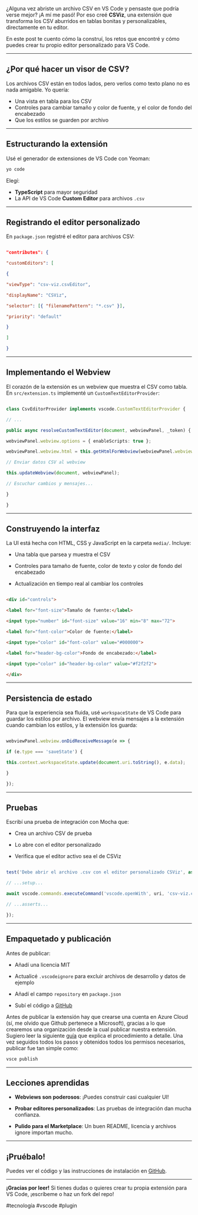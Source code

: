 
¿Alguna vez abriste un archivo CSV en VS Code y pensaste que podría verse mejor? ¡A mí me pasó! Por eso creé **CSViz**, una extensión que transforma los CSV aburridos en tablas bonitas y personalizables, directamente en tu editor.
  

En este post te cuento cómo la construí, los retos que encontré y cómo puedes crear tu propio editor personalizado para VS Code.


---

## ¿Por qué hacer un visor de CSV?

Los archivos CSV están en todos lados, pero verlos como texto plano no es nada amigable. Yo quería:

- Una vista en tabla para los CSV
- Controles para cambiar tamaño y color de fuente, y el color de fondo del encabezado
- Que los estilos se guarden por archivo

---

## Estructurando la extensión

Usé el generador de extensiones de VS Code con Yeoman:

```bash
yo code
```


Elegí:
- **TypeScript** para mayor seguridad
- La API de VS Code **Custom Editor** para archivos `.csv`

  

---

  

## Registrando el editor personalizado

En `package.json` registré el editor para archivos CSV:

```json

"contributes": {

"customEditors": [

{

"viewType": "csv-viz.csvEditor",

"displayName": "CSViz",

"selector": [{ "filenamePattern": "*.csv" }],

"priority": "default"

}

]

}

```

  

---
## Implementando el Webview

El corazón de la extensión es un webview que muestra el CSV como tabla. En `src/extension.ts` implementé un `CustomTextEditorProvider`:

  
```ts

class CsvEditorProvider implements vscode.CustomTextEditorProvider {

// ...

public async resolveCustomTextEditor(document, webviewPanel, _token) {

webviewPanel.webview.options = { enableScripts: true };

webviewPanel.webview.html = this.getHtmlForWebview(webviewPanel.webview);

// Enviar datos CSV al webview

this.updateWebview(document, webviewPanel);

// Escuchar cambios y mensajes...

}

}

```

  

---

  

## Construyendo la interfaz


La UI está hecha con HTML, CSS y JavaScript en la carpeta `media/`. Incluye:

  

- Una tabla que parsea y muestra el CSV

- Controles para tamaño de fuente, color de texto y color de fondo del encabezado

- Actualización en tiempo real al cambiar los controles

  

```html

<div id="controls">

<label for="font-size">Tamaño de fuente:</label>

<input type="number" id="font-size" value="16" min="8" max="72">

<label for="font-color">Color de fuente:</label>

<input type="color" id="font-color" value="#000000">

<label for="header-bg-color">Fondo de encabezado:</label>

<input type="color" id="header-bg-color" value="#f2f2f2">

</div>

```

  

---

  

## Persistencia de estado

  

Para que la experiencia sea fluida, usé `workspaceState` de VS Code para guardar los estilos por archivo. El webview envía mensajes a la extensión cuando cambian los estilos, y la extensión los guarda:

  

```ts

webviewPanel.webview.onDidReceiveMessage(e => {

if (e.type === 'saveState') {

this.context.workspaceState.update(document.uri.toString(), e.data);

}

});

```

  

---

  

## Pruebas

  

Escribí una prueba de integración con Mocha que:

- Crea un archivo CSV de prueba

- Lo abre con el editor personalizado

- Verifica que el editor activo sea el de CSViz

  

```ts

test('Debe abrir el archivo .csv con el editor personalizado CSViz', async () => {

// ...setup...

await vscode.commands.executeCommand('vscode.openWith', uri, 'csv-viz.csvEditor');

// ...asserts...

});

```

  

---

  

## Empaquetado y publicación

  

Antes de publicar:

- Añadí una licencia MIT

- Actualicé `.vscodeignore` para excluir archivos de desarrollo y datos de ejemplo

- Añadí el campo `repository` en `package.json`

- Subí el código a [GitHub](https://github.com/000geid/csviz)

  
Antes de publicar la extensión hay que crearse una cuenta en Azure Cloud (sí, me olvido que Github pertenece a Microsoft), gracias a lo que crearemos una organización desde la cual publicar nuestra extensión.  Sugiero leer la siguiente [guía](https://code.visualstudio.com/api/working-with-extensions/publishing-extension) que explica el procedimiento a detalle. Una vez seguidos todos los pasos y obtenidos todos los permisos necesarios, publicar fue tan simple como:

  

```bash
vsce publish
```

  

---

  

## Lecciones aprendidas


  

- **Webviews son poderosos**: ¡Puedes construir casi cualquier UI!

- **Probar editores personalizados**: Las pruebas de integración dan mucha confianza.

- **Pulido para el Marketplace**: Un buen README, licencia y archivos ignore importan mucho.

  

---

  

## ¡Pruébalo!

  

Puedes ver el código y las instrucciones de instalación en [GitHub](https://github.com/000geid/csviz).

  

---

  

**¡Gracias por leer!** Si tienes dudas o quieres crear tu propia extensión para VS Code, ¡escríbeme o haz un fork del repo!

#tecnología #vscode #plugin